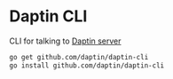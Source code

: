 # Daptin CLI

CLI for talking to [Daptin server](https://github.com/daptin/daptin)

```bash
go get github.com/daptin/daptin-cli
go install github.com/daptin/daptin-cli
```